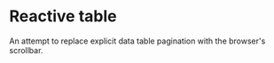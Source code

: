 # Reactive table

An attempt to replace explicit data table pagination with the
browser's scrollbar.
